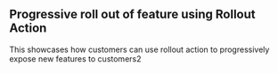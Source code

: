 ## Progressive roll out of feature using Rollout Action
This showcases how customers can use rollout action to progressively expose new features to customers2
